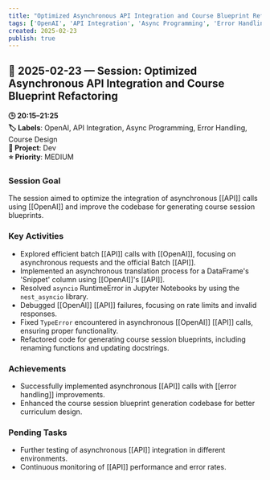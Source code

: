 ```yaml
---
title: "Optimized Asynchronous API Integration and Course Blueprint Refactoring"
tags: ['OpenAI', 'API Integration', 'Async Programming', 'Error Handling', 'Course Design']
created: 2025-02-23
publish: true
---
```


## 📅 2025-02-23 — Session: Optimized Asynchronous API Integration and Course Blueprint Refactoring

**🕒 20:15–21:25**  
**🏷️ Labels**: OpenAI, API Integration, Async Programming, Error Handling, Course Design  
**📂 Project**: Dev  
**⭐ Priority**: MEDIUM  


### Session Goal
The session aimed to optimize the integration of asynchronous [[API]] calls using [[OpenAI]] and improve the codebase for generating course session blueprints.

### Key Activities
- Explored efficient batch [[API]] calls with [[OpenAI]], focusing on asynchronous requests and the official Batch [[API]].
- Implemented an asynchronous translation process for a DataFrame's 'Snippet' column using [[OpenAI]]'s [[API]].
- Resolved `asyncio` RuntimeError in Jupyter Notebooks by using the `nest_asyncio` library.
- Debugged [[OpenAI]] [[API]] failures, focusing on rate limits and invalid responses.
- Fixed `TypeError` encountered in asynchronous [[OpenAI]] [[API]] calls, ensuring proper functionality.
- Refactored code for generating course session blueprints, including renaming functions and updating docstrings.

### Achievements
- Successfully implemented asynchronous [[API]] calls with [[error handling]] improvements.
- Enhanced the course session blueprint generation codebase for better curriculum design.

### Pending Tasks
- Further testing of asynchronous [[API]] integration in different environments.
- Continuous monitoring of [[API]] performance and error rates.
